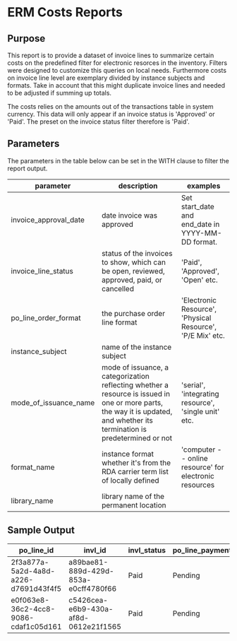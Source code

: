 # ERM Costs Reports

## Purpose

This report is to provide a dataset of invoice lines to summarize certain costs on the predefined filter for electronic resorces in the inventory. Filters were designed to customize this queries on local needs. Furthermore costs on invoice line level are exemplary divided by instance subjects and formats. Take in account that this might duplicate invoice lines and needed to be adjusted if summing up totals. 

The costs relies on the amounts out of the transactions table in system currency. This data will only appear if an invoice status is 'Approved' or 'Paid'. 
The preset on the invoice status filter therefore is 'Paid'.

## Parameters

The parameters in the table below can be set in the WITH clause to filter the report output.

| parameter | description | examples |
| --- | --- | --- |
| invoice\_approval\_date | date invoice was approved | Set start\_date and end\_date in YYYY-MM-DD format. |
| invoice_line_status | status of the invoices to show, which can be open, reviewed, approved, paid, or cancelled | 'Paid', 'Approved', 'Open' etc. |
| po_line_order_format | the purchase order line format| 'Electronic Resource', 'Physical Resource', 'P/E Mix' etc. |
| instance_subject | name of the instance subject | |
| mode_of_issuance_name | mode of issuance, a categorization reflecting whether a resource is issued in one or more parts, the way it is updated, and whether its termination is predetermined or not | 'serial', 'integrating resource', 'single unit' etc. |
| format_name | instance format whether it's from the RDA carrier term list of locally defined | 'computer -- online resource'  for electronic resources |
| library_name | library name of the permanent location | |

## Sample Output

|po_line_id|invl_id|invl_status|po_line_payment_status|po_line_is_package|invoice_payment_date|po_line_order_format|po_line_phys_mat_type|po_line_er_mat_type|instance_mode_of_issuance_name|invl_adjustment_description|invl_adjustment_prorate|invl_adjustment_relationtototal|invl_adjustment_value|invl_sub_total|invl_total|inv_adj_prorate|inv_adj_relationtototal|transactions_inv_adj_total|transactions_invl_total|invl_total_incl_adj|instance_format_name|total_by_format|instance_subject|total_by_subject|
|----------|-------|-----------|----------------------|------------------|---------------------|--------------------|---------------------|-------------------|-------------------|------------------------------|---------------------------|-----------------------|-------------------------------|---------------------|--------------|----------|---------------|-----------------------|-------------|----------|--------------------|---------------|----------------|----------------|
|2f3a877a-5a2d-4a8d-a226-d7691d43f4f5|a89bae81-889d-429d-853a-e0cff4780f66|Paid|Pending|false|2021-01-14 13:45:04|Electronic Resource| | | |Fees|Not prorated|In addition to|5|15|20|Not prorated|In addition to|$1.75|$15.76|$17.51| | |Medicine|$17.51|
|e0f063e8-36c2-4cc8-9086-cdaf1c05d161|c5426cea-e6b9-430a-af8d-0612e21f1565|Paid|Pending|false|2021-01-12 11:42:24|Electronic Resource| | | | | | | |15|15| | | |$15.00|$15.00| | | |

